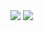 <picture>
  <source 
    srcset="https://github-readme-stats-stefanalex4-gmailcom.vercel.app/api/top-langs/?username=StefanTodoran&layout=compact&show_icons=true&title_color=fff&text_color=ddd&bg_color=0D1117&hide_border=true&border_radius=10&hide=jupyter%20notebook,css,scss,sass,tex"
    media="(prefers-color-scheme: dark)"
  />
  <source
    srcset="https://github-readme-stats-stefanalex4-gmailcom.vercel.app/api/top-langs/?username=StefanTodoran&layout=compact&show_icons=true&title_color=000&text_color=000&bg_color=fff&hide_border=true&border_radius=10&hide=jupyter%20notebook,css,scss,sass,tex"
    media="(prefers-color-scheme: light), (prefers-color-scheme: no-preference)"
  />
  <img src="https://github-readme-stats-stefanalex4-gmailcom.vercel.app/api/top-langs/?username=StefanTodoran&layout=compact&show_icons=true&title_color=000&text_color=000&bg_color=fff&hide_border=true&border_radius=10&hide=jupyter%20notebook,css,scss,sass,tex" />
</picture>
<picture>
  <source 
    srcset="https://github-readme-stats-stefanalex4-gmailcom.vercel.app/api?username=StefanTodoran&show_icons=true&count_private=true&hide_title=true&text_color=ddd&bg_color=0D1117&hide_border=true&border_radius=10&icon_color=BECE7A&ring_color=BECE7A"
    media="(prefers-color-scheme: dark)"
  />
  <source
    srcset="https://github-readme-stats-stefanalex4-gmailcom.vercel.app/api?username=StefanTodoran&show_icons=true&count_private=true&hide_title=true&text_color=000&bg_color=fff&hide_border=true&border_radius=10&icon_color=BECE7A&ring_color=BECE7A"
    media="(prefers-color-scheme: light), (prefers-color-scheme: no-preference)"
  />
  <img src="https://github-readme-stats-stefanalex4-gmailcom.vercel.app/api?username=StefanTodoran&show_icons=true&count_private=true&hide_title=true&text_color=000&bg_color=fff&hide_border=true&border_radius=10&icon_color=BECE7A&ring_color=BECE7A" />
</picture>
